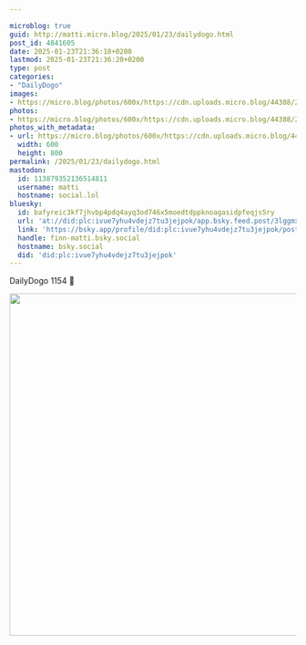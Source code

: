 ```yaml
---

microblog: true
guid: http://matti.micro.blog/2025/01/23/dailydogo.html
post_id: 4841605
date: 2025-01-23T21:36:18+0200
lastmod: 2025-01-23T21:36:20+0200
type: post
categories:
- "DailyDogo"
images:
- https://micro.blog/photos/600x/https://cdn.uploads.micro.blog/44388/2025/81a954c6f3c34bac96070739e51b4cae.jpg
photos:
- https://micro.blog/photos/600x/https://cdn.uploads.micro.blog/44388/2025/81a954c6f3c34bac96070739e51b4cae.jpg
photos_with_metadata:
- url: https://micro.blog/photos/600x/https://cdn.uploads.micro.blog/44388/2025/81a954c6f3c34bac96070739e51b4cae.jpg
  width: 600
  height: 800
permalink: /2025/01/23/dailydogo.html
mastodon:
  id: 113879352136514811
  username: matti
  hostname: social.lol
bluesky:
  id: bafyreic3kf7jhvbp4pdq4ayq3od746x5moedtdppknoagasidpfeqjs5ry
  url: 'at://did:plc:ivue7yhu4vdejz7tu3jejpok/app.bsky.feed.post/3lggmxvqja62q'
  link: 'https://bsky.app/profile/did:plc:ivue7yhu4vdejz7tu3jejpok/post/3lggmxvqja62q'
  handle: finn-matti.bsky.social
  hostname: bsky.social
  did: 'did:plc:ivue7yhu4vdejz7tu3jejpok'
---
```

DailyDogo 1154 🐶

<img src="/media/uploads/2025/81a954c6f3c34bac96070739e51b4cae.jpg" width="600" alt="" />
